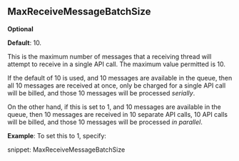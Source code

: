 ## MaxReceiveMessageBatchSize

**Optional**

**Default**: 10.

This is the maximum number of messages that a receiving thread will attempt to receive in a single API call. The maximum value permitted is 10.

If the default of 10 is used, and 10 messages are available in the queue, then all 10 messages are received at once, only be charged for a single API call will be billed, and those 10 messages will be processed *serially*.

On the other hand, if this is set to 1, and 10 messages are available in the queue, then 10 messages are received in 10 separate API calls, 10 API calls will be billed, and those 10 messages will be processed *in parallel*.

**Example**: To set this to 1, specify:

snippet: MaxReceiveMessageBatchSize
